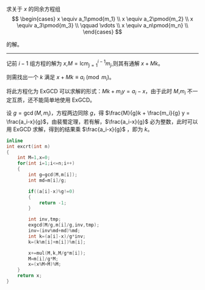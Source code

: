 求关于 $x$ 的同余方程组
$$
\begin{cases}
	x \equiv a_1\pmod{m_1} \\
	x \equiv a_2\pmod{m_2} \\
	x \equiv a_3\pmod{m_3} \\
	\qquad \vdots \\
	x \equiv a_n\pmod{m_n} \\
\end{cases}
$$

的解。

---

记前 $i-1$ 组方程的解为 $x$,$M=\operatorname{lcm}_{j=1}^{i-1}m_j$,则其有通解 $x+Mk$。

则需找出一个 $k$ 满足 $x + Mk \equiv a_i \pmod{m_i}$。

将此方程化为 ExGCD 可以求解的形式：$Mk + m_i y = a_i-x$，由于此时 $M$,$m_i$ 不一定互质，还不能简单地使用 ExGCD。

设 $g = \gcd(M,m_i)$，方程两边同除 $g$，得 $\frac{M}{g}k + \frac{m_i}{g} y = \frac{a_i-x}{g}$，由裴蜀定理，若有解，$\frac{a_i-x}{g}$ 必为整数，此时可以用 ExGCD 求解，得到的结果乘 $\frac{a_i-x}{g}$ ，即为 $k$。



```cpp
inline
int excrt(int n)
{
	int M=1,x=0;
	for(int i=1;i<=n;i++)
	{
		int g=gcd(M,m[i]);
		int md=m[i]/g;

		if((a[i]-x)%g!=0)
		{
			return -1;
		}

		int inv,tmp;
		exgcd(M/g,m[i]/g,inv,tmp);
		inv=(inv%md+md)%md;
		int k=(a[i]-x)/g*inv;
		k=(k%m[i]+m[i])%m[i];

		x+=mul(M,k,M/g*m[i]);
		M=m[i]/g*M;
		x=(x%M+M)%M;
	}
	return x;
}
```

